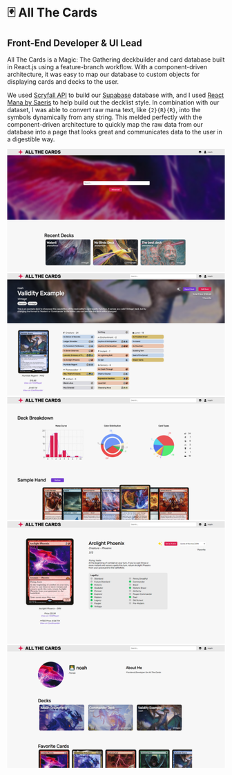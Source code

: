 # 🃏 All The Cards
## Front-End Developer & UI Lead
All The Cards is a Magic: The Gathering deckbuilder and card database built in React.js using a feature-branch workflow. With a component-driven architecture, it was easy to map our database to custom objects for displaying cards and decks to the user.

We used [Scryfall API](https://scryfall.com/docs/api) to build our [Supabase](https://supabase.com/docs/guides/api) database with, and I used [React Mana by Saeris](https://github.com/saeris/react-mana) to help build out the decklist style. In combination with our dataset, I was able to convert raw mana text, like `{2}{R}{R}`, into the symbols dynamically from any string. This melded perfectly with the component-driven architecture to quickly map the raw data from our database into a page that looks great and communicates data to the user in a digestible way.

<picture>
    <source srcset="./assets/homepage.png" width="48%" media="(min-width: 1100px)"/>
    <img src="./assets/homepage.png" alt="homepage" />
</picture>
<picture>
    <source srcset="./assets/deckpage.png" width="48%" media="(min-width: 1100px)"/>
    <img src="./assets/deckpage.png" alt="deckpage" />
</picture>
<picture>
    <source srcset="./assets/deckstats.png" width="48%" media="(min-width: 1100px)"/>
    <img src="./assets/deckstats.png" alt="deckstats" />
</picture>
<picture>
    <source srcset="./assets/cardpage.png" width="48%" media="(min-width: 1100px)"/>
    <img src="./assets/cardpage.png" alt="cardpage" />
</picture>
<picture>
    <source srcset="./assets/userpage.png" width="48%" media="(min-width: 1100px)"/>
    <img src="./assets/userpage.png" alt="userpage" />
</picture>